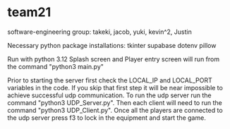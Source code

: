 # team21
software-engineering group: takeki, jacob, yuki, kevin^2, Justin

Necessary python package installations:
tkinter
supabase
dotenv
pillow

Run with python 3.12
Splash screen and Player entry screen will run from the command "python3 main.py"


Prior to starting the server first check the LOCAL_IP and LOCAL_PORT variables in the code.
If you skip that first step it will be near impossible to achieve successful udp communication.
To run the udp server run the command "python3 UDP_Server.py".
Then each client will need to run the command "python3 UDP_Client.py".
Once all the players are connected to the udp server press f3 to lock in the equipment and start the game.
